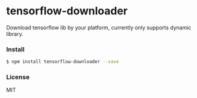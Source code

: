 # tensorflow-downloader

Download tensorflow lib by your platform, currently only supports dynamic library.

### Install

```sh
$ npm install tensorflow-downloader --save
```

### License

MIT